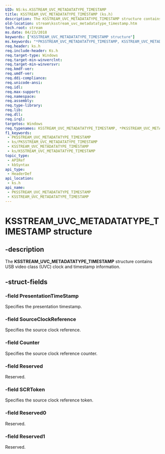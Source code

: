 ```yaml
---
UID: NS:ks.KSSTREAM_UVC_METADATATYPE_TIMESTAMP
title: KSSTREAM_UVC_METADATATYPE_TIMESTAMP (ks.h)
description: The KSSTREAM_UVC_METADATATYPE_TIMESTAMP structure contains USB video class (UVC) clock and timestamp information.
old-location: stream\ksstream_uvc_metadatatype_timestamp.htm
tech.root: stream
ms.date: 04/23/2018
keywords: ["KSSTREAM_UVC_METADATATYPE_TIMESTAMP structure"]
ms.keywords: "*PKSSTREAM_UVC_METADATATYPE_TIMESTAMP, KSSTREAM_UVC_METADATATYPE_TIMESTAMP, KSSTREAM_UVC_METADATATYPE_TIMESTAMP structure [Streaming Media Devices], PKSSTREAM_UVC_METADATATYPE_TIMESTAMP, PKSSTREAM_UVC_METADATATYPE_TIMESTAMP structure pointer [Streaming Media Devices], ks/KSSTREAM_UVC_METADATATYPE_TIMESTAMP, ks/PKSSTREAM_UVC_METADATATYPE_TIMESTAMP, stream.ksstream_uvc_metadatatype_timestamp"
req.header: ks.h
req.include-header: Ks.h
req.target-type: Windows
req.target-min-winverclnt: 
req.target-min-winversvr: 
req.kmdf-ver: 
req.umdf-ver: 
req.ddi-compliance: 
req.unicode-ansi: 
req.idl: 
req.max-support: 
req.namespace: 
req.assembly: 
req.type-library: 
req.lib: 
req.dll: 
req.irql: 
targetos: Windows
req.typenames: KSSTREAM_UVC_METADATATYPE_TIMESTAMP, *PKSSTREAM_UVC_METADATATYPE_TIMESTAMP
f1_keywords:
 - PKSSTREAM_UVC_METADATATYPE_TIMESTAMP
 - ks/PKSSTREAM_UVC_METADATATYPE_TIMESTAMP
 - KSSTREAM_UVC_METADATATYPE_TIMESTAMP
 - ks/KSSTREAM_UVC_METADATATYPE_TIMESTAMP
topic_type:
 - APIRef
 - kbSyntax
api_type:
 - HeaderDef
api_location:
 - ks.h
api_name:
 - PKSSTREAM_UVC_METADATATYPE_TIMESTAMP
 - KSSTREAM_UVC_METADATATYPE_TIMESTAMP
---
```


# KSSTREAM_UVC_METADATATYPE_TIMESTAMP structure


## -description

The <b>KSSTREAM_UVC_METADATATYPE_TIMESTAMP</b> structure contains USB video class (UVC) clock and timestamp information.

## -struct-fields

### -field PresentationTimeStamp

Specifies the presentation timestamp.

### -field SourceClockReference

Specifies the source clock reference.

### -field Counter

Specifies the source clock reference counter.

### -field Reserved

Reserved.

### -field SCRToken

Specifies the source clock reference token.

### -field Reserved0

Reserved.

### -field Reserved1

Reserved.

